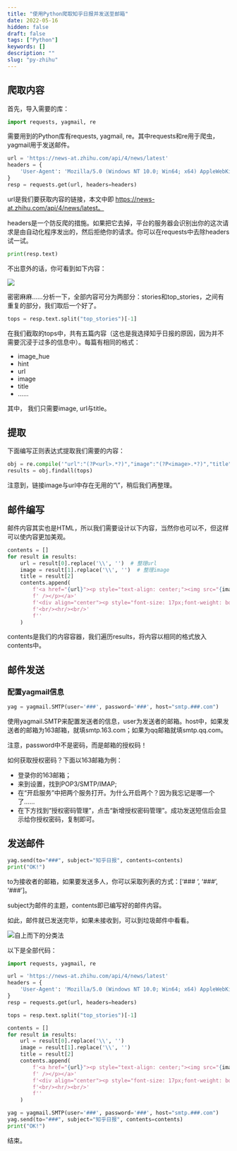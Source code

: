 ```yaml
---
title: "使用Python爬取知乎日报并发送至邮箱"
date: 2022-05-16
hidden: false
draft: false
tags: ["Python"]
keywords: []
description: ""
slug: "py-zhihu"
---
```

<!--more-->
## 爬取内容

首先，导入需要的库：

```Python
import requests, yagmail, re
```

需要用到的Python库有requests, yagmail, re。其中requests和re用于爬虫，yagmail用于发送邮件。

```Python
url = 'https://news-at.zhihu.com/api/4/news/latest'
headers = {
    'User-Agent': 'Mozilla/5.0 (Windows NT 10.0; Win64; x64) AppleWebKit/537.36 (KHTML, like Gecko) Chrome/83.0.4103.61 Safari/537.36'
}
resp = requests.get(url, headers=headers)
```

url是我们要获取内容的链接，本文中即 https://news-at.zhihu.com/api/4/news/latest。

headers是一个防反爬的措施。如果把它去掉，平台的服务器会识别出你的这次请求是由自动化程序发出的，然后拒绝你的请求。你可以在requests中去除headers试一试。

```Python
print(resp.text)
```

不出意外的话，你可看到如下内容：

![](https://image.kaleidoeye.org/py-zhihu-1.jpg)

密密麻麻……分析一下，全部内容可分为两部分：stories和top_stories，之间有重复的部分，我们取后一个好了。

```Python
tops = resp.text.split("top_stories")[-1]
```

在我们截取的tops中，共有五篇内容（这也是我选择知乎日报的原因，因为并不需要沉浸于过多的信息中）。每篇有相同的格式：

-   image_hue
-   hint
-   url
-   image
-   title
-   ……

其中， 我们只需要image, url与title。

## 提取

下面编写正则表达式提取我们需要的内容：

```Python
obj = re.compile('"url":"(?P<url>.*?)","image":"(?P<image>.*?)","title":"(?P<title>.*?)","ga_prefix', re.S)
results = obj.findall(tops)
```

注意到，链接image与url中存在无用的“\”，稍后我们再整理。

## 邮件编写

邮件内容其实也是HTML，所以我们需要设计以下内容，当然你也可以不，但这样可以使内容更加美观。

```Python
contents = []
for result in results:
    url = result[0].replace('\\', '')  # 整理url
    image = result[1].replace('\\', '')  # 整理image
    title = result[2]
    contents.append(
        f'<a href="{url}"><p style="text-align: center;"><img src="{image}" width="216" height="144"'
        f' /></p></a>'
        f'<div align="center"><p style="font-size: 17px;font-weight: bold;">{title}</p>'
        f'<br/><hr/><br/>'
        f''
    )
```

contents是我们的内容容器，我们遍历results，将内容以相同的格式放入contents中。

## 邮件发送

### 配置yagmail信息

```Python
yag = yagmail.SMTP(user='###', password='###', host="smtp.###.com")
```

使用yagmail.SMTP来配置发送者的信息，user为发送者的邮箱。host中，如果发送者的邮箱为163邮箱，就填smtp.163.com；如果为qq邮箱就填smtp.qq.com。

注意，password中不是密码，而是邮箱的授权码！

如何获取授权密码？下面以163邮箱为例：

-   登录你的163邮箱；
-   来到设置，找到POP3/SMTP/IMAP;
-   在“开启服务”中把两个服务打开。为什么开启两个？因为我忘记是哪一个了……
-   在下方找到“授权密码管理”，点击“新增授权密码管理”。成功发送短信后会显示给你授权密码，复制即可。

## 发送邮件

```Python
yag.send(to="###", subject="知乎日报", contents=contents)
print("OK!")
```

to为接收者的邮箱，如果要发送多人，你可以采取列表的方式：[‘### ‘, ‘###’, ‘###’]。

subject为邮件的主题，contents即已编写好的邮件内容。

如此，邮件就已发送完毕，如果未接收到，可以到垃圾邮件中看看。

![自上而下的分类法](https://image.kaleidoeye.org/py-zhihu-2.jpg)


以下是全部代码：

```Python
import requests, yagmail, re

url = 'https://news-at.zhihu.com/api/4/news/latest'
headers = {
    'User-Agent': 'Mozilla/5.0 (Windows NT 10.0; Win64; x64) AppleWebKit/537.36 (KHTML, like Gecko) Chrome/83.0.4103.61 Safari/537.36'
}
resp = requests.get(url, headers=headers)

tops = resp.text.split("top_stories")[-1]

contents = []
for result in results:
    url = result[0].replace('\\', '')
    image = result[1].replace('\\', '')
    title = result[2]
    contents.append(
        f'<a href="{url}"><p style="text-align: center;"><img src="{image}" width="216" height="144"'
        f' /></p></a>'
        f'<div align="center"><p style="font-size: 17px;font-weight: bold;">{title}</p>'
        f'<br/><hr/><br/>'
        f''
    )

yag = yagmail.SMTP(user='###', password='###', host="smtp.###.com")
yag.send(to="###", subject="知乎日报", contents=contents)
print("OK!")
```

结束。